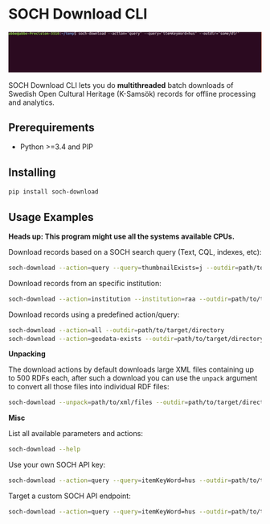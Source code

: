 # SOCH Download CLI

![screenshot](screenshot.gif)

SOCH Download CLI lets you do **multithreaded** batch downloads of Swedish Open Cultural Heritage (K-Samsök) records for offline processing and analytics.

## Prerequirements

 - Python >=3.4 and PIP

## Installing

```bash
pip install soch-download
```

## Usage Examples

**Heads up: This program might use all the systems available CPUs.**

Download records based on a SOCH search query (Text, CQL, indexes, etc):

```bash
soch-download --action=query --query=thumbnailExists=j --outdir=path/to/target/directory
```

Download records from an specific institution:

```bash
soch-download --action=institution --institution=raa --outdir=path/to/target/directory
```

Download records using a predefined action/query:

```bash
soch-download --action=all --outdir=path/to/target/directory
soch-download --action=geodata-exists --outdir=path/to/target/directory
```

**Unpacking**

The download actions by default downloads large XML files containing up to 500 RDFs each, after such a download you can use the `unpack` argument to convert all those files into individual RDF files:

```bash
soch-download --unpack=path/to/xml/files --outdir=path/to/target/directory
```

**Misc**

List all available parameters and actions:

```bash
soch-download --help
```

Use your own SOCH API key:

```bash
soch-download --action=query --query=itemKeyWord=hus --outdir=path/to/target/directory --key=your-api-key
```

Target a custom SOCH API endpoint:

```bash
soch-download --action=query --query=itemKeyWord=hus --outdir=path/to/target/directory --endpoint=http://lx-ra-ksam2.raa.se:8080/
```

